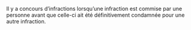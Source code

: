 Il y a concours d’infractions lorsqu’une infraction est commise par une personne avant que celle-ci ait été définitivement condamnée pour une autre infraction.